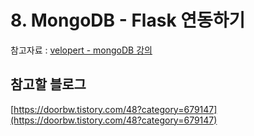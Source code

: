 # 8. MongoDB - Flask 연동하기

참고자료 : [velopert - mongoDB 강의](https://www.youtube.com/watch?v=eh1Lz6imsBM&list=PL9FpF_z-xR_GMujql3S_XGV2SpdfDBkeC&index=32)

## 참고할 블로그

[https://doorbw.tistory.com/48?category=679147](https://doorbw.tistory.com/48?category=679147)